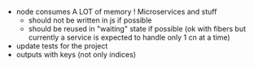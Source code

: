 * node consumes A LOT of memory ! Microservices and stuff
  * should not be written in js if possible
  * should be reused in "waiting" state if possible (ok with fibers but currently a service is expected to handle only 1 cn at a time)
* update tests for the project
* outputs with keys (not only indices)